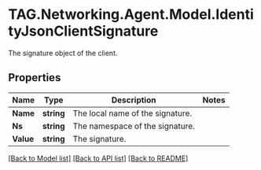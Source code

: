 # TAG.Networking.Agent.Model.IdentityJsonClientSignature
The signature object of the client.

## Properties

Name | Type | Description | Notes
------------ | ------------- | ------------- | -------------
**Name** | **string** | The local name of the signature. | 
**Ns** | **string** | The namespace of the signature. | 
**Value** | **string** | The signature. | 

[[Back to Model list]](../README.md#documentation-for-models) [[Back to API list]](../README.md#documentation-for-api-endpoints) [[Back to README]](../README.md)

